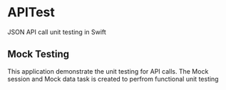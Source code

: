 # APITest
JSON API call unit testing in Swift

## Mock Testing 
This application demonstrate the unit testing for API calls. The Mock session and Mock data task is created to perfrom functional unit testing
